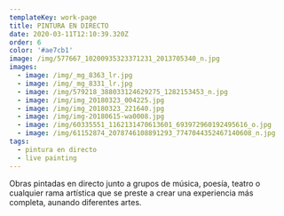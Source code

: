 ```yaml
---
templateKey: work-page
title: PINTURA EN DIRECTO
date: 2020-03-11T12:10:39.320Z
order: 6
color: '#ae7cb1'
image: /img/577667_10200935323371231_2013705340_n.jpg
images:
  - image: /img/_mg_8363_lr.jpg
  - image: /img/_mg_8331_lr.jpg
  - image: /img/579218_388033124629275_1282153453_n.jpg
  - image: /img/img_20180323_004225.jpg
  - image: /img/img_20180323_221640.jpg
  - image: /img/img-20180615-wa0008.jpg
  - image: /img/60335551_1162131470613601_693972960192495616_o.jpg
  - image: /img/61152874_2078746108891293_7747044352467140608_n.jpg
tags:
  - pintura en directo
  - live painting
---
```

Obras pintadas en directo junto a grupos de música, poesía, teatro o cualquier rama artística que se preste a crear una experiencia más completa, aunando diferentes artes.
